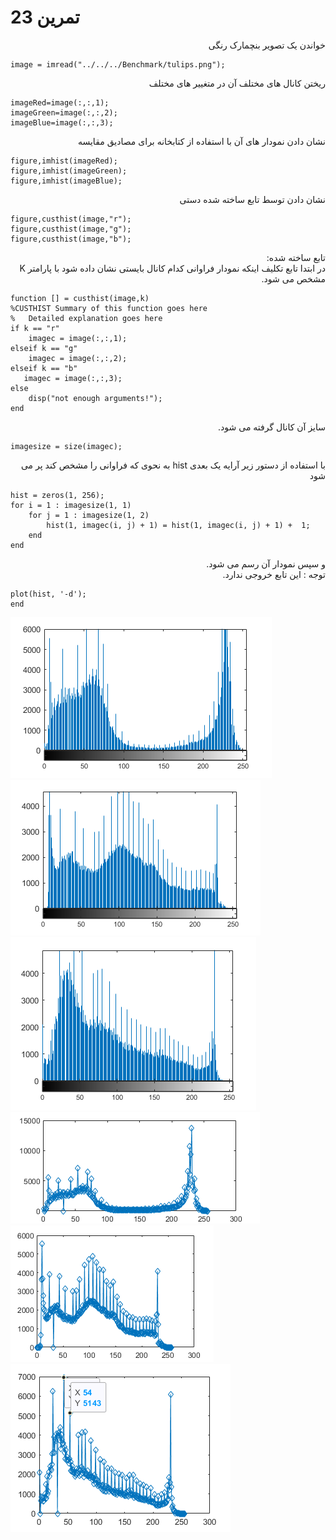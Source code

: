 # تمرین 23


<div dir="rtl">
  خواندن یک تصویر بنچمارک رنگی
</div>


```
image = imread("../../../Benchmark/tulips.png");
```

<div dir="rtl">
  ریختن کانال های مختلف آن در متغییر های مختلف
</div>


```
imageRed=image(:,:,1);
imageGreen=image(:,:,2);
imageBlue=image(:,:,3);
```

<div dir="rtl">
 نشان دادن نمودار های آن با استفاده از کتابخانه برای مصادیق مقایسه
</div>


```
figure,imhist(imageRed);
figure,imhist(imageGreen);
figure,imhist(imageBlue);
```

<div dir="rtl">
 نشان دادن توسط تابع ساخته شده دستی
</div>


```
figure,custhist(image,"r");
figure,custhist(image,"g");
figure,custhist(image,"b");
```

<div dir="rtl">
 تابع ساخته شده:
</div>


<div dir="rtl">
 در ابتدا تابع تکلیف اینکه نمودار فراوانی کدام کانال بایستی نشان داده شود با پارامتر K مشخص می شود.
</div>


```
function [] = custhist(image,k)
%CUSTHIST Summary of this function goes here
%   Detailed explanation goes here
if k == "r"
    imagec = image(:,:,1); 
elseif k == "g"
    imagec = image(:,:,2); 
elseif k == "b"
   imagec = image(:,:,3); 
else
    disp("not enough arguments!");   
end
```

<div dir="rtl">
 سایز آن کانال گرفته می شود.
</div>


```
imagesize = size(imagec);
```

<div dir="rtl">
 با استفاده از دستور زیر آرایه یک بعدی hist به نحوی که فراوانی را مشخص کند پر می شود
</div>


```
hist = zeros(1, 256);
for i = 1 : imagesize(1, 1)
    for j = 1 : imagesize(1, 2)
        hist(1, imagec(i, j) + 1) = hist(1, imagec(i, j) + 1) +  1;
    end
end
```


<div dir="rtl">
 و سپس نمودار آن رسم می شود.
</div>

<div dir="rtl">
 توجه : این تابع خروجی ندارد.
</div>

```
plot(hist, '-d');
end
```

![output](histRed.png)
![output](histGreen.png)
![output](histBlue.png)
![output](custhistRed.png)
![output](custhistGreen.png)
![output](custhistBlue.png)
